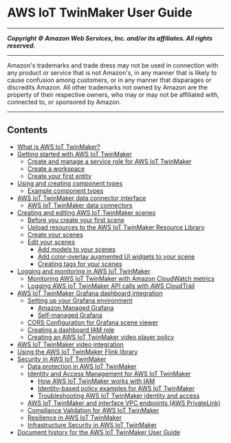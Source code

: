 # AWS IoT TwinMaker User Guide

-----
*****Copyright &copy; Amazon Web Services, Inc. and/or its affiliates. All rights reserved.*****

-----
Amazon's trademarks and trade dress may not be used in 
     connection with any product or service that is not Amazon's, 
     in any manner that is likely to cause confusion among customers, 
     or in any manner that disparages or discredits Amazon. All other 
     trademarks not owned by Amazon are the property of their respective
     owners, who may or may not be affiliated with, connected to, or 
     sponsored by Amazon.

-----
## Contents
+ [What is AWS IoT TwinMaker?](what-is-twinmaker.md)
+ [Getting started with AWS IoT TwinMaker](twinmaker-gs.md)
   + [Create and manage a service role for AWS IoT TwinMaker](twinmaker-gs-service-role.md)
   + [Create a workspace](twinmaker-gs-workspace.md)
   + [Create your first entity](twinmaker-gs-entity.md)
+ [Using and creating component types](twinmaker-component-types.md)
   + [Example component types](twinmaker-component-types-examples.md)
+ [AWS IoT TwinMaker data connector interface](data-connector-interface.md)
   + [AWS IoT TwinMaker data connectors](data-connector-interfaces.md)
+ [Creating and editing AWS IoT TwinMaker scenes](scenes.md)
   + [Before you create your first scene](scenes-before-starting.md)
   + [Upload resources to the AWS IoT TwinMaker Resource Library](scenes-using-resource-library.md)
   + [Create your scenes](scenes-creation.md)
   + [Edit your scenes](scenes-editing.md)
      + [Add models to your scenes](scenes-editing-add-models.md)
      + [Add color-overlay augmented UI widgets to your scene](scenes-editing-add-color-widget.md)
      + [Creating tags for your scenes](scenes-editing-add-tags.md)
+ [Logging and monitoring in AWS IoT TwinMaker](logging-and-monitoring.md)
   + [Monitoring AWS IoT TwinMaker with Amazon CloudWatch metrics](monitor-cloudwatch-metrics.md)
   + [Logging AWS IoT TwinMaker API calls with AWS CloudTrail](logging-using-cloudtrail.md)
+ [AWS IoT TwinMaker Grafana dashboard integration](grafana-integration.md)
   + [Setting up your Grafana environment](grafana-environment.md)
      + [Amazon Managed Grafana](amazon-managed-grafana.md)
      + [Self-managed Grafana](self-managed-grafana.md)
   + [CORS Configuration for Grafana scene viewer](cors-configuration-grafana.md)
   + [Creating a dashboard IAM role](dashboard-IAM-role.md)
   + [Creating an AWS IoT TwinMaker video player policy](tm-video-policy.md)
+ [AWS IoT TwinMaker video integration](video-integration.md)
+ [Using the AWS IoT TwinMaker Flink library](twinmaker-flink-library.md)
+ [Security in AWS IoT TwinMaker](security.md)
   + [Data protection in AWS IoT TwinMaker](data-protection.md)
   + [Identity and Access Management for AWS IoT TwinMaker](security-iam.md)
      + [How AWS IoT TwinMaker works with IAM](security_iam_service-with-iam.md)
      + [Identity-based policy examples for AWS IoT TwinMaker](security_iam_id-based-policy-examples.md)
      + [Troubleshooting AWS IoT TwinMaker identity and access](security_iam_troubleshoot.md)
   + [AWS IoT TwinMaker and interface VPC endpoints (AWS PrivateLink)](vpc-interface-endpoints.md)
   + [Compliance Validation for AWS IoT TwinMaker](SERVICENAME-compliance.md)
   + [Resilience in AWS IoT TwinMaker](disaster-recovery-resiliency.md)
   + [Infrastructure Security in AWS IoT TwinMaker](infrastructure-security.md)
+ [Document history for the AWS IoT TwinMaker User Guide](doc-history.md)